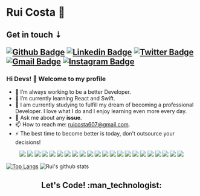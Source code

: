 # Rui Costa 🚀
<h2>Get in touch ⇣
 
[![Github Badge](https://img.shields.io/badge/-Github-000?style=flat-square&logo=Github&logoColor=white&link=https://github.com/ruicosta1933)](https://github.com/ruicosta1933)
[![Linkedin Badge](https://img.shields.io/badge/-LinkedIn-blue?style=flat-square&logo=Linkedin&logoColor=white&link=https://www.linkedin.com/in/rebeccamanzi/)](https://www.linkedin.com/in/rui-costa-030531227/)
[![Twitter Badge](https://img.shields.io/badge/-Twitter-1ca0f1?style=flat-square&labelColor=1ca0f1&logo=twitter&logoColor=white&link=https://twitter.com/ruicosta607)](https://twitter.com/ruicosta607)
[![Gmail Badge](https://img.shields.io/badge/-Gmail-c14438?style=flat-square&logo=Gmail&logoColor=white&link=mailto:ruicosta607@gmail.com)](mailto:ruicosta607@gmail.com)
[![Instagram Badge](https://img.shields.io/badge/-Instagram-C13584?style=flat-square&labelColor=C13584&logo=instagram&logoColor=white&link=https://https://www.instagram.com/rui_costa_01//)](https://www.instagram.com/rui_costa_01/)

### Hi Devs! 🌟 Welcome to my profile

- 🏁 I’m always working to be a better Developer.
- 🌱 I’m currently learning React and Swift.
- 📖 I am currently studying to fulfill my dream of becoming a professional Developer. I love what I do and I enjoy learning even more every day.
- 💬 Ask me about any **issue**.
- 📫 How to reach me: ruicosta607@gmail.com.
- ⚡ The best time to become better is today, don't outsource your decisions!

 <p align="center">
<img src="https://img.shields.io/badge/React-20232A?style=for-the-badge&logo=react&logoColor=61DAFB" /> <img src="https://img.shields.io/badge/React_Native-20232A?style=for-the-badge&logo=react&logoColor=61DAFB"/> <img src="https://img.shields.io/badge/MySQL-00000F?style=for-the-badge&logo=mysql&logoColor=white"/> <img src="https://img.shields.io/badge/html5%20-%23E34F26.svg?&style=for-the-badge&logo=html5&logoColor=white"/> <img src="https://img.shields.io/badge/css3%20-%231572B6.svg?&style=for-the-badge&logo=css3&logoColor=white"/> <img src="https://img.shields.io/badge/Express.js-404D59?style=for-the-badge"/> <img src="https://img.shields.io/badge/git%20-%23F05033.svg?&style=for-the-badge&logo=git&logoColor=white"/> <img src="https://img.shields.io/badge/Swift-20232A?style=for-the-badge&logo=swift&logoColor=61DAFB"/>
  <img src="https://img.shields.io/badge/PHp-20232A?style=for-the-badge&logo=php&logoColor=61DAFB"/>
  <img src="https://img.shields.io/badge/Angular-20232A?style=for-the-badge&logo=angular&logoColor=61DAFB"/>
  <img src="https://img.shields.io/badge/Ionic-20232A?style=for-the-badge&logo=Ionic&logoColor=61DAFB"/>
  <img src="https://img.shields.io/badge/MongoDB-20232A?style=for-the-badge&logo=MongoDB&logoColor=61DAFB"/>
  <img src="https://img.shields.io/badge/Laravel-20232A?style=for-the-badge&logo=Laravel&logoColor=61DAFB"/>
   <img src="https://img.shields.io/badge/Java-20232A?style=for-the-badge&logo=java&logoColor=61DAFB"/>
   <img src="https://img.shields.io/badge/JavaScript-20232A?style=for-the-badge&logo=JavaScript&logoColor=61DAFB"/>
   <img src="https://img.shields.io/badge/WordPress-20232A?style=for-the-badge&logo=WordPress&logoColor=61DAFB"/>
  <img src="https://img.shields.io/badge/TypeScript-20232A?style=for-the-badge&logo=TypeScript&logoColor=61DAFB"/>
    <img src="https://img.shields.io/badge/Json-20232A?style=for-the-badge&logo=json&logoColor=61DAFB"/>
  <img src="https://img.shields.io/badge/phpmyadmin-20232A?style=for-the-badge&logo=phpmyadmin&logoColor=61DAFB"/>
  <img src="https://img.shields.io/badge/visualstudio-20232A?style=for-the-badge&logo=visualstudio&logoColor=61DAFB"/>
    <img src="https://img.shields.io/badge/postman-20232A?style=for-the-badge&logo=postman&logoColor=61DAFB"/>
    <img src="https://img.shields.io/badge/yarn-20232A?style=for-the-badge&logo=yarn&logoColor=61DAFB"/>
  
  

  
  
  
  
  
  
  
  
  
  
  
  
  
  
</p>

 
<p align="center">

[![Top Langs](https://github-readme-stats.vercel.app/api/top-langs/?username=ruicosta1933&layout=compact&border=none&theme=dracula)](https://github.com/ruicosta1933/github-readme-stats) ![Rui's github stats](https://github-readme-stats.vercel.app/api?username=ruicosta1933&show_icons=true&theme=dracula&include_all_commits=true&count_private=true&border=none&hide=prs)
</p>
 
<h2 align="center">Let's Code! :man_technologist: </h2>
